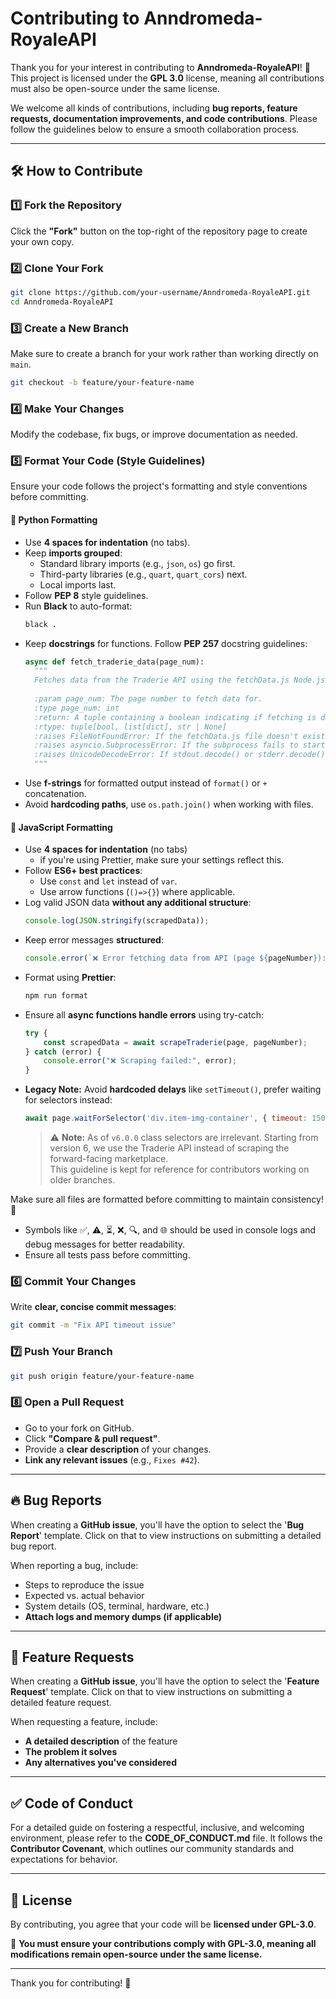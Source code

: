 # Contributing to Anndromeda-RoyaleAPI  

Thank you for your interest in contributing to **Anndromeda-RoyaleAPI**! 🎉 This project is licensed under the **GPL 3.0** license, meaning all contributions must also be open-source under the same license.  

We welcome all kinds of contributions, including **bug reports, feature requests, documentation improvements, and code contributions**. Please follow the guidelines below to ensure a smooth collaboration process.  

---

## 🛠 How to Contribute  

### 1️⃣ Fork the Repository  
Click the **"Fork"** button on the top-right of the repository page to create your own copy.  

### 2️⃣ Clone Your Fork  
```bash
git clone https://github.com/your-username/Anndromeda-RoyaleAPI.git
cd Anndromeda-RoyaleAPI
```

### 3️⃣ Create a New Branch  
Make sure to create a branch for your work rather than working directly on `main`.  
```bash
git checkout -b feature/your-feature-name
```

### 4️⃣ Make Your Changes  
Modify the codebase, fix bugs, or improve documentation as needed.  

### 5️⃣ Format Your Code (Style Guidelines)

Ensure your code follows the project's formatting and style conventions before committing.  

#### 🐍 Python Formatting  
- Use **4 spaces for indentation** (no tabs).  
- Keep **imports grouped**:  
  - Standard library imports (e.g., `json`, `os`) go first.  
  - Third-party libraries (e.g., `quart`, `quart_cors`) next.  
  - Local imports last.  
- Follow **PEP 8** style guidelines.  
- Run **Black** to auto-format:  
  ```bash
  black .
  ```  
- Keep **docstrings** for functions. Follow **PEP 257** docstring guidelines:  
  ```python
  async def fetch_traderie_data(page_num):
    """
    Fetches data from the Traderie API using the fetchData.js Node.js script.
    
    :param page_num: The page number to fetch data for.
    :type page_num: int
    :return: A tuple containing a boolean indicating if fetching is done and a list of fetched items.
    :rtype: tuple[bool, list[dict], str | None]
    :raises FileNotFoundError: If the fetchData.js file doesn't exist in the same directory.
    :raises asyncio.SubprocessError: If the subprocess fails to start.
    :raises UnicodeDecodeError: If stdout.decode() or stderr.decode() encounters encoding issues.
    """
  ```
- Use **f-strings** for formatted output instead of `format()` or `+` concatenation.  
- Avoid **hardcoding paths**, use `os.path.join()` when working with files.  

#### 🚀 JavaScript Formatting  
- Use **4 spaces for indentation** (no tabs)
  - if you're using Prettier, make sure your settings reflect this.  
- Follow **ES6+ best practices**:  
  - Use `const` and `let` instead of `var`.  
  - Use arrow functions (`()=>{}`) where applicable.  
- Log valid JSON data **without any additional structure**:  
  ```js
  console.log(JSON.stringify(scrapedData));
  ```
- Keep error messages **structured**:
  ```js
  console.error(`❌ Error fetching data from API (page ${pageNumber}):`, error);
  ```
- Format using **Prettier**:  
  ```bash
  npm run format
  ```
- Ensure all **async functions handle errors** using try-catch:  
  ```js
  try {
      const scrapedData = await scrapeTraderie(page, pageNumber);
  } catch (error) {
      console.error("❌ Scraping failed:", error);
  }
  ```
- **Legacy Note:** Avoid **hardcoded delays** like `setTimeout()`, prefer waiting for selectors instead:  
  ```js
  await page.waitForSelector('div.item-img-container', { timeout: 15000 });
  ```
  > ⚠️ **Note:** As of `v6.0.0` class selectors are irrelevant. Starting from version 6, we use the Traderie API instead of scraping the forward-facing marketplace.  
  > This guideline is kept for reference for contributors working on older branches.

Make sure all files are formatted before committing to maintain consistency! 🚀
- Symbols like ✅, ⚠️, ⏳, ❌, 🔍, and 🌐 should be used in console logs and debug messages for better readability.
- Ensure all tests pass before committing.  

### 6️⃣ Commit Your Changes  
Write **clear, concise commit messages**:  
```bash
git commit -m "Fix API timeout issue"
```

### 7️⃣ Push Your Branch  
```bash
git push origin feature/your-feature-name
```

### 8️⃣ Open a Pull Request  
- Go to your fork on GitHub.  
- Click **"Compare & pull request"**.  
- Provide a **clear description** of your changes.  
- **Link any relevant issues** (e.g., `Fixes #42`).  

---

## 🔥 Bug Reports  

When creating a **GitHub issue**, you'll have the option to select the '**Bug Report**' template. Click on that to view instructions on submitting a detailed bug report.

When reporting a bug, include:  
- Steps to reproduce the issue  
- Expected vs. actual behavior  
- System details (OS, terminal, hardware, etc.)  
- **Attach logs and memory dumps (if applicable)**  

---

## 🎯 Feature Requests  

When creating a **GitHub issue**, you'll have the option to select the '**Feature Request**' template. Click on that to view instructions on submitting a detailed feature request.

When requesting a feature, include:  
- **A detailed description** of the feature  
- **The problem it solves**  
- **Any alternatives you've considered**  

---

## ✅ Code of Conduct  

For a detailed guide on fostering a respectful, inclusive, and welcoming environment, please refer to the **CODE_OF_CONDUCT.md** file. It follows the **Contributor Covenant**, which outlines our community standards and expectations for behavior.

---

## 📜 License  

By contributing, you agree that your code will be **licensed under GPL-3.0**.  

📌 **You must ensure your contributions comply with GPL-3.0, meaning all modifications remain open-source under the same license.**  

---

Thank you for contributing! 🚀
